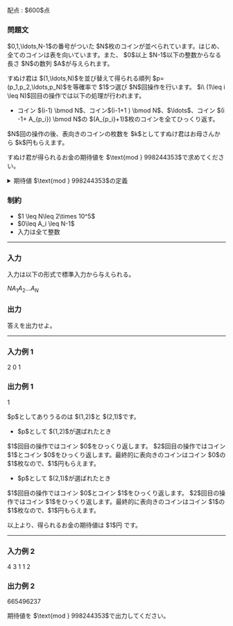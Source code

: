 
<div>

<span>

<span>

<p>
配点 : $600$点
</p>

<div>

<section>

### **問題文**

<p>
$0,1,\ldots,N-1$の番号がついた $N$枚のコインが並べられています。はじめ、全てのコインは表を向いています。また、 $0$以上 $N-1$以下の整数からなる長さ $N$の数列 $A$が与えられます。
</p>

<p>
すぬけ君は $(1,\ldots,N)$を並び替えて得られる順列 $p=(p_1,p_2,\ldots,p_N)$を等確率で $1$つ選び $N$回操作を行います。 $i\ (1\leq i \leq N)$回目の操作では以下の処理が行われます。
</p>

<ul>

<li>
コイン $(i-1) \bmod N$、コイン$(i-1+1 ) \bmod N$、$\ldots$、コイン $(i -1+ A_{p_i}) \bmod N$の $(A_{p_i}+1)$枚のコインを全てひっくり返す。
</li>

</ul>

<p>
$N$回の操作の後、表向きのコインの枚数を $k$としてすぬけ君はお母さんから $k$円もらえます。
</p>

<p>
すぬけ君が得られるお金の期待値を $\text{mod } 998244353$で求めてください。
</p>

<details>

<summary>
期待値 $\text{mod } 998244353$の定義
</summary>

<p>
この問題で求める期待値は必ず有理数になることが証明できます。
また、この問題の制約下では、求める期待値を既約分数 $\frac{y}{x}$で表したときに $x$が $998244353$で割り切れないことが保証されます。
</p>

<p>
このとき $xz \equiv y \pmod{998244353}$を満たすような $0$以上 $998244352$以下の整数 $z$が一意に定まります。この $z$を答えてください。
</p>

</details>

</section>

</div>

<div>

<section>

### **制約**

<ul>

<li>
$1 \leq N\leq 2\times 10^5$
</li>

<li>
$0\leq A_i \leq N-1$
</li>

<li>
入力は全て整数
</li>

</ul>

</section>

</div>

---

<div>

<div>

<section>

### **入力**

<p>
入力は以下の形式で標準入力から与えられる。
</p>

<div>

$N$$A_1$$A_2$$\ldots$$A_N$
</div>

</section>

</div>

<div>

<section>

### **出力**

<p>
答えを出力せよ。
</p>

</section>

</div>

</div>

---

<div>

<section>

### **入力例 1**

<div>

2
0 1

</div>

</section>

</div>

<div>

<section>

### **出力例 1**

<div>

1

</div>

<p>
$p$としてありうるのは $(1,2)$と $(2,1)$です。
</p>

<ul>

<li>
$p$として $(1,2)$が選ばれたとき
</li>

</ul>

<p>
$1$回目の操作ではコイン $0$をひっくり返します。 $2$回目の操作ではコイン $1$とコイン $0$をひっくり返します。最終的に表向きのコインはコイン $0$の $1$枚なので、$1$円もらえます。
</p>

<ul>

<li>
$p$として $(2,1)$が選ばれたとき
</li>

</ul>

<p>
$1$回目の操作ではコイン $0$とコイン $1$をひっくり返します。 $2$回目の操作ではコイン $1$をひっくり返します。最終的に表向きのコインはコイン $1$の $1$枚なので、$1$円もらえます。
</p>

<p>
以上より、得られるお金の期待値は $1$円 です。
</p>

</section>

</div>

---

<div>

<section>

### **入力例 2**

<div>

4
3 1 1 2

</div>

</section>

</div>

<div>

<section>

### **出力例 2**

<div>

665496237

</div>

<p>
期待値を $\text{mod } 998244353$で出力してください。
</p>

</section>

</div>

</span>

</span>

</div>
